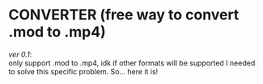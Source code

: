 **CONVERTER** (free way to convert .mod to .mp4)
==============================
_ver 0.1_: <br>
only support .mod to .mp4, idk if other formats will be supported I needed to solve this specific problem. So... here it is!
